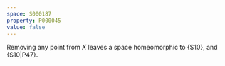 ```yaml
---
space: S000187
property: P000045
value: false
---
```


Removing any point from $X$ leaves a space homeomorphic to {S10}, and {S10|P47}.
